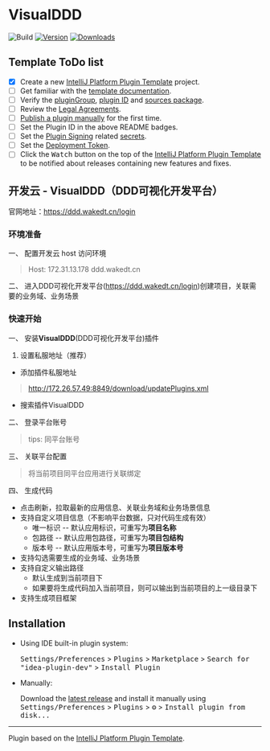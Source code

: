 # VisualDDD

![Build](https://github.com/Shimmernight/idea-plugin-dev/workflows/Build/badge.svg)
[![Version](https://img.shields.io/jetbrains/plugin/v/PLUGIN_ID.svg)](https://plugins.jetbrains.com/plugin/PLUGIN_ID)
[![Downloads](https://img.shields.io/jetbrains/plugin/d/PLUGIN_ID.svg)](https://plugins.jetbrains.com/plugin/PLUGIN_ID)

## Template ToDo list
- [x] Create a new [IntelliJ Platform Plugin Template][template] project.
- [ ] Get familiar with the [template documentation][template].
- [ ] Verify the [pluginGroup](./gradle.properties), [plugin ID](./src/main/resources/META-INF/plugin.xml) and [sources package](./src/main/kotlin).
- [ ] Review the [Legal Agreements](https://plugins.jetbrains.com/docs/marketplace/legal-agreements.html?from=IJPluginTemplate).
- [ ] [Publish a plugin manually](https://plugins.jetbrains.com/docs/intellij/publishing-plugin.html?from=IJPluginTemplate) for the first time.
- [ ] Set the Plugin ID in the above README badges.
- [ ] Set the [Plugin Signing](https://plugins.jetbrains.com/docs/intellij/plugin-signing.html?from=IJPluginTemplate) related [secrets](https://github.com/JetBrains/intellij-platform-plugin-template#environment-variables).
- [ ] Set the [Deployment Token](https://plugins.jetbrains.com/docs/marketplace/plugin-upload.html?from=IJPluginTemplate).
- [ ] Click the <kbd>Watch</kbd> button on the top of the [IntelliJ Platform Plugin Template][template] to be notified about releases containing new features and fixes.

<!-- Plugin description -->
## 开发云 - VisualDDD（DDD可视化开发平台）
官网地址：https://ddd.wakedt.cn/login

### 环境准备
一、 配置开发云 host 访问环境
> Host: 172.31.13.178 ddd.wakedt.cn

二、 进入DDD可视化开发平台(https://ddd.wakedt.cn/login)创建项目，关联需要的业务域、业务场景

### 快速开始
一、 安装**VisualDDD**(DDD可视化开发平台)插件
1. 设置私服地址（推荐）

- 添加插件私服地址
> http://172.26.57.49:8849/download/updatePlugins.xml
- 搜索插件VisualDDD

二、 登录平台账号
> tips: 同平台账号

三、 关联平台配置
> 将当前项目同平台应用进行关联绑定

四、 生成代码

- 点击刷新，拉取最新的应用信息、关联业务域和业务场景信息
- 支持自定义项目信息（不影响平台数据，只对代码生成有效）
  - 唯一标识 -- 默认应用标识，可重写为**项目名称**
  - 包路径 -- 默认应用包路径，可重写为**项目包结构**
  - 版本号 -- 默认应用版本号，可重写为**项目版本号**
- 支持勾选需要生成的业务域、业务场景
- 支持自定义输出路径
  - 默认生成到当前项目下
  - 如果要将生成代码加入当前项目，则可以输出到当前项目的上一级目录下
- 支持生成项目框架
<!-- Plugin description end -->

## Installation

- Using IDE built-in plugin system:
  
  <kbd>Settings/Preferences</kbd> > <kbd>Plugins</kbd> > <kbd>Marketplace</kbd> > <kbd>Search for "idea-plugin-dev"</kbd> >
  <kbd>Install Plugin</kbd>
  
- Manually:

  Download the [latest release](https://github.com/Shimmernight/idea-plugin-dev/releases/latest) and install it manually using
  <kbd>Settings/Preferences</kbd> > <kbd>Plugins</kbd> > <kbd>⚙️</kbd> > <kbd>Install plugin from disk...</kbd>


---
Plugin based on the [IntelliJ Platform Plugin Template][template].

[template]: https://github.com/JetBrains/intellij-platform-plugin-template
